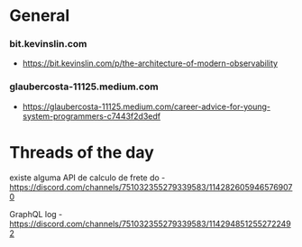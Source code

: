 # General

### bit.kevinslin.com
- <https://bit.kevinslin.com/p/the-architecture-of-modern-observability>

### glaubercosta-11125.medium.com
- <https://glaubercosta-11125.medium.com/career-advice-for-young-system-programmers-c7443f2d3edf>

# Threads of the day

existe alguma API de calculo de frete do - https://discord.com/channels/751032355279339583/1142826059465769070


GraphQL log - https://discord.com/channels/751032355279339583/1142948512552722492


